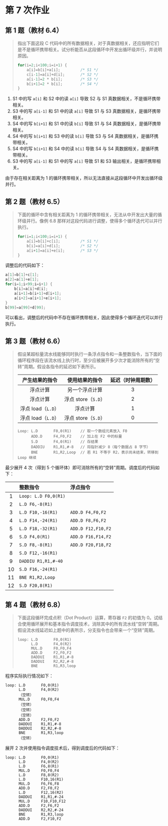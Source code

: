 # 第 7 次作业

## 第 1 题（教材 6.4）

> 指出下面这段 C 代码中的所有数据相关，对于真数据相关，还应指明它们是不是循环携带相关。试分析能否从这段循环中开发出循环级并行，并说明原因。
>
> ```c
> for(i=2;i<100;i=i+1) {
>     a[i]=b[i]+a[i];         /* S1 */
>     c[i-1]=a[i]+d[i];       /* S2 */
>     a[i-1]=2 * b[i];        /* S3 */
>     b[i+1]=2 * b[i];        /* S4 */
> }
> ```

1. S1 中的写 `a[i]` 和 S2 中的读 `a[i]` 导致 S2 与 S1 真数据相关，不是循环携带相关。
2. S3 中的写 `a[i-1]` 和 S1 中的读 `a[i]` 导致 S1 与 S3 真数据相关，是循环携带相关。
3. S4 中的写 `b[i+1]` 和 S1 中的读 `b[i]` 导致 S1 与 S4 真数据相关，是循环携带相关。
4. S4 中的写 `b[i+1]` 和 S3 中的读 `b[i]` 导致 S3 与 S4 真数据相关，是循环携带相关。
5. S4 中的写 `b[i+1]` 和 S4 中的读 `b[i]` 导致 S4 与 S4 真数据相关，是循环携带相关。
6. S3 中的写 `a[i-1]` 和 S1 中的写 `a[i]` 导致 S1 和 S3 输出相关，是循环携带相关。

由于存在相关距离为 $1$ 的循环携带相关，所以无法直接从这段循环中开发出循环级并行。

## 第 2 题（教材 6.5）

> 下面的循环中含有相关距离为 $1$ 的循环携带相关，无法从中开发出大量的循环级并行。像例 6.8 那样对这段代码进行调整，使得多个循环迭代可以并行执行。
>
> ```c
> for(i=1;i<100;i=i+1) {
>     a[i]=b[i]+c[i];         /* S1 */
>     b[i]=a[i]+d[i];         /* S2 */
>     a[i+1]=a[i]+e[i];       /* S3 */
> }
> ```

调整后的代码如下：

```c
a[1]=b[1]+c[1];
a[2]=a[1]+e[1];
for(i=1;i<99;i=i+1) {
    b[i]=a[i]+d[i];
    a[i+1]=b[i+1]+d[i+1];
    a[i+2]=a[i+1]+e[i+1];
}
b[99]=a[99]+d[99];
```

可以看出，调整后的代码中不存在循环携带相关，因此使得多个循环迭代可以并行执行。

## 第 3 题（教材 6.6）

> 假设某超标量流水线能够同时执行一条浮点指令和一条整数指令，当下面的循环程序段在该流水线上执行时，至少应被展开多少次才能消除所有的“空转”周期。假设各指令的延迟如下表所示。
>
> | 产生结果的指令| 使用结果的指令| 延迟（时钟周期数） |
> |:-:|:-:|:-:|
> | 浮点计算 | 另一个浮点计算 | $3$ |
> | 浮点计算 | 浮点 store（`S.D`） | $2$ |
> | 浮点 load（`L.D`） | 浮点计算 | $1$ |
> | 浮点 load（`L.D`） | 浮点 store（`S.D`） | $0$ |
>
> ```assembly
> Loop: L.D       F0,0(R1)    // 取一个数组元素放入 F0
>       ADD.D     F4,F0,F2    // 加上在 F2 中的标量
>       S.D       F4,0(R1)    // 存结果
>       DADDIU    R1,R1,#-8   // 将指针减少 8（每个数据占 8 字节）
>       BNE       R1,R2,Loop  // 若 R1 不等于 R2，表示尚未结束，转移到 Loop 继续
> ```

最少展开 $4$ 次（得到 $5$ 个循环体）即可消除所有的“空转”周期。调度后的代码如下：

| | 整数指令 | 浮点指令 |
|:-:|:-|:-|
| 1 | `Loop: L.D F0,0(R1)` | |
| 2 | `L.D F6,-8(R1)` | |
| 3 | `L.D F10,-16(R1)` | `ADD.D F4,F0,F2` |
| 4 | `L.D F14,-24(R1)` | `ADD.D F8,F6,F2` |
| 5 | `L.D F18,-32(R1)` | `ADD.D F12,F10,F2` |
| 6 | `S.D F4,0(R1)` | `ADD.D F16,F14,F2` |
| 7 | `S.D F8,-8(R1)` | `ADD.D F20,F18,F2` |
| 8 | `S.D F12,-16(R1)` | |
| 9 | `DADDIU R1,R1,#-40` | |
| 10 | `S.D F16,-24(R1)` | |
| 11 | `BNE R1,R2,Loop` | |
| 12 | `S.D F20,8(R1)` | |

## 第 4 题（教材 6.8）

> 下面这段循环完成点积（Dot Product）运算，寄存器 `F2` 的初值为 $0$。试结合使用循环展开和基本指令调度技术，消除其中的所有流水线“空转”周期。假设流水线延迟如上题中的表所示，分支指令也会带来一个“空转”周期。
>
> ```assembly
> loop: L.D       F0,0(R1)
>       L.D       F4,0(R2)
>       MUL.D     F0,F0,F4
>       ADD.D     F2,F0,F2
>       DADDUI    R1,R1,#-8
>       DADDUI    R2,R2,#-8
>       BNE       R1,R3,loop
> ```

程序实际执行情况如下：

```assembly
loop: L.D       F0,0(R1)
      L.D       F4,0(R2)
      （空转）
      MUL.D     F0,F0,F4
      （空转）
      （空转）
      （空转）
      ADD.D     F2,F0,F2
      DADDUI    R1,R1,#-8
      DADDUI    R2,R2,#-8
      BNE       R1,R3,loop
      （空转）
```

展开 $2$ 次并使用指令调度技术后，得到调度后的代码如下：

```assembly
loop: L.D       F0,0(R1)
      L.D       F4,0(R2)
      L.D       F6,8(R1)
      MUL.D     F0,F0,F4
      L.D       F8,8(R2)
      L.D       F10,16(R1)
      MUL.D     F6,F6,F8
      ADD.D     F2,F0,F2
      L.D       F12,16(R2)
      DADDUI    R1,R1,#-24
      MUL.D     F10,F10,F12
      ADD.D     F2,F6,F2
      DADDUI    R2,R2,#-24
      BNE       R1,R3,loop
      ADD.D     F2,F10,F2
```

<!-- 
觉这题有点问题——没有办法保证无“空转”周期。我最后是直接抄的网上的答案。这里倒数第 2 个 ADD.D 和最后一个 ADD.D 之间的 RAW 还是会有 1 个“空转”周期。
-->
